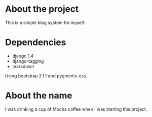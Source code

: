 # About the project

This is a simple blog system for myself.

# Dependencies

* django 1.4
* django-tagging
* markdown

Using bootstrap 2.1.1 and pygments-css.

# About the name

I was drinking a cup of Mocha coffee when I was starting this project.

